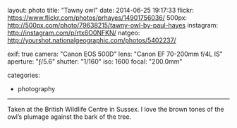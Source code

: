 layout: photo
title: "Tawny owl"
date: 2014-06-25 19:17:33
flickr: https://www.flickr.com/photos/prhayes/14901756036/
500px: http://500px.com/photo/79638215/tawny-owl-by-paul-hayes
instagram: http://instagram.com/p/rtx6O0NFKN/
natgeo: http://yourshot.nationalgeographic.com/photos/5402237/

exif: true
camera: "Canon EOS 500D"
lens: "Canon EF 70-200mm f/4L IS"
aperture: "ƒ/5.6"
shutter: "1/160"
iso: 1600
focal: "200.0mm"

categories:
  - photography
---

Taken at the British Wildlife Centre in Sussex. I love the brown tones of the owl’s plumage against the bark of the tree.
